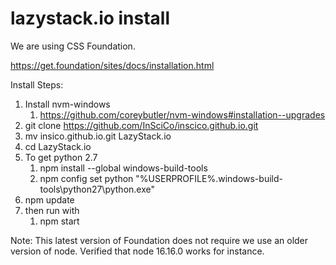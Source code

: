 # lazystack.io install
We are using CSS Foundation.

https://get.foundation/sites/docs/installation.html

Install Steps:

1. Install nvm-windows
   1. https://github.com/coreybutler/nvm-windows#installation--upgrades
2. git clone https://github.com/InSciCo/inscico.github.io.git
3. mv insico.github.io.git LazyStack.io 
4. cd LazyStack.io
5. To get python 2.7
   1. npm install --global windows-build-tools
   2. npm config set python "%USERPROFILE%\.windows-build-tools\python27\python.exe"
6. npm update 
7. then run with
   1. npm start


Note: This latest version of Foundation does not require we use an older version of node. Verified that node 16.16.0 works for instance.










